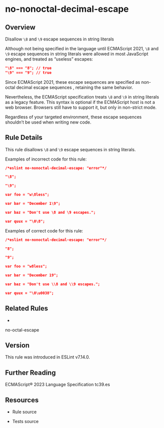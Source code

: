 

# no-nonoctal-decimal-escape
## Overview

Disallow `\8` and `\9` escape sequences in string literals

Although not being specified in the language until ECMAScript 2021, `\8` and `\9` escape sequences in string literals were allowed in most JavaScript engines, and treated as “useless” escapes:


```json
"\8" === "8"; // true
"\9" === "9"; // true
```

Since ECMAScript 2021, these escape sequences are specified as non-octal decimal escape sequences , retaining the same behavior.

Nevertheless, the ECMAScript specification treats `\8` and `\9` in string literals as a legacy feature. This syntax is optional if the ECMAScript host is not a web browser. Browsers still have to support it, but only in non-strict mode.

Regardless of your targeted environment, these escape sequences shouldn’t be used when writing new code.

## Rule Details

This rule disallows `\8` and `\9` escape sequences in string literals.

Examples of incorrect code for this rule:


```json
/*eslint no-nonoctal-decimal-escape: "error"*/

"\8";

"\9";

var foo = "w\8less";

var bar = "December 1\9";

var baz = "Don't use \8 and \9 escapes.";

var quux = "\0\8";
```

Examples of correct code for this rule:


```json
/*eslint no-nonoctal-decimal-escape: "error"*/

"8";

"9";

var foo = "w8less";

var bar = "December 19";

var baz = "Don't use \\8 and \\9 escapes.";

var quux = "\0\u0038";
```


## Related Rules


- 
no-octal-escape 

## Version

This rule was introduced in ESLint v7.14.0.

## Further Reading

ECMAScript® 2023 Language Specification 
 tc39.es

## Resources


- Rule source 

- Tests source 

